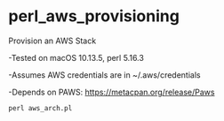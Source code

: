 # perl_aws_provisioning
Provision an AWS Stack

-Tested on macOS 10.13.5, perl 5.16.3

-Assumes AWS credentials are in ~/.aws/credentials

-Depends on PAWS: https://metacpan.org/release/Paws

```
perl aws_arch.pl
```

